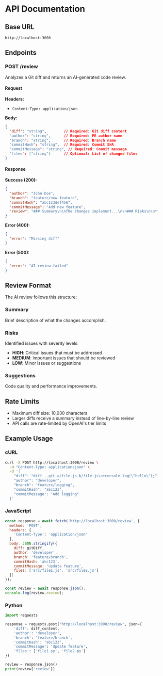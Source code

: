 # API Documentation

## Base URL

```
http://localhost:3000
```

## Endpoints

### POST /review

Analyzes a Git diff and returns an AI-generated code review.

#### Request

**Headers:**
- `Content-Type: application/json`

**Body:**
```json
{
  "diff": "string",        // Required: Git diff content
  "author": "string",      // Required: PR author name
  "branch": "string",      // Required: Branch name
  "commitHash": "string",  // Required: Commit SHA
  "commitMessage": "string", // Required: Commit message
  "files": ["string"]      // Optional: List of changed files
}
```

#### Response

**Success (200):**
```json
{
  "author": "John Doe",
  "branch": "feature/new-feature",
  "commitHash": "abc123def456",
  "commitMessage": "Add new feature",
  "review": "### Summary\n\nThe changes implement...\n\n### Risks\n\n**MEDIUM**: Potential null reference...\n\n### Suggestions\n\nConsider adding error handling..."
}
```

**Error (400):**
```json
{
  "error": "Missing diff"
}
```

**Error (500):**
```json
{
  "error": "AI review failed"
}
```

## Review Format

The AI review follows this structure:

### Summary
Brief description of what the changes accomplish.

### Risks
Identified issues with severity levels:
- **HIGH**: Critical issues that must be addressed
- **MEDIUM**: Important issues that should be reviewed
- **LOW**: Minor issues or suggestions

### Suggestions
Code quality and performance improvements.

## Rate Limits

- Maximum diff size: 10,000 characters
- Larger diffs receive a summary instead of line-by-line review
- API calls are rate-limited by OpenAI's tier limits

## Example Usage

### cURL

```bash
curl -X POST http://localhost:3000/review \
  -H "Content-Type: application/json" \
  -d '{
    "diff": "diff --git a/file.js b/file.js\n+console.log(\"hello\");",
    "author": "developer",
    "branch": "feature/logging",
    "commitHash": "abc123",
    "commitMessage": "Add logging"
  }'
```

### JavaScript

```javascript
const response = await fetch('http://localhost:3000/review', {
  method: 'POST',
  headers: {
    'Content-Type': 'application/json'
  },
  body: JSON.stringify({
    diff: gitDiff,
    author: 'developer',
    branch: 'feature/branch',
    commitHash: 'abc123',
    commitMessage: 'Update feature',
    files: ['src/file1.js', 'src/file2.js']
  })
});

const review = await response.json();
console.log(review.review);
```

### Python

```python
import requests

response = requests.post('http://localhost:3000/review', json={
    'diff': diff_content,
    'author': 'developer',
    'branch': 'feature/branch',
    'commitHash': 'abc123',
    'commitMessage': 'Update feature',
    'files': ['file1.py', 'file2.py']
})

review = response.json()
print(review['review'])
```